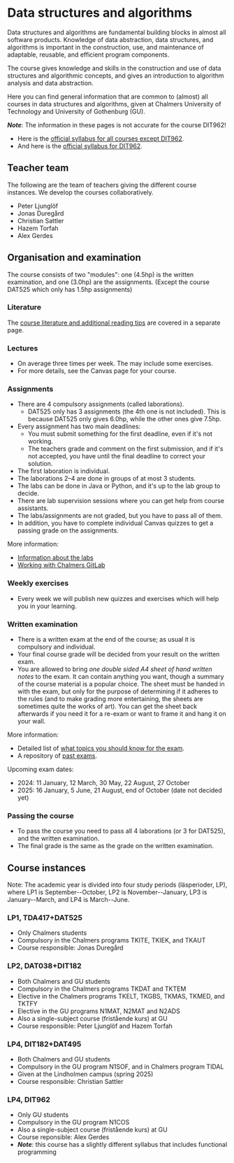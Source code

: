 # Data structures and algorithms

Data structures and algorithms are fundamental building blocks in almost all software products. Knowledge of data abstraction, data structures, and algorithms is important in the construction, use, and maintenance of adaptable, reusable, and efficient program components.

The course gives knowledge and skills in the construction and use of data structures and algorithmic concepts, and gives an introduction to algorithm analysis and data abstraction.

Here you can find general information that are common to (almost) all courses in data structures and algorithms, given at Chalmers University of Technology and University of Gothenburg (GU).

***Note***: The information in these pages is not accurate for the course DIT962!

- Here is the [official syllabus for all courses except DIT962](syllabus.md).
- And here is the [official syllabus for DIT962](https://kursplaner.gu.se/pdf/kurs/en/DIT962.pdf).

## Teacher team

The following are the team of teachers giving the different course instances. We develop the courses collaboratively.

- Peter Ljunglöf
- Jonas Duregård
- Christian Sattler
- Hazem Torfah
- Alex Gerdes

## Organisation and examination

The course consists of two "modules": one (4.5hp) is the written examination, and one (3.0hp) are the assignments. (Except the course DAT525 which only has 1.5hp assignments)

### Literature

The [course literature and additional reading tips](literature.md) are covered in a separate page.

### Lectures

- On average three times per week. The may include some exercises.
- For more details, see the Canvas page for your course.

### Assignments

- There are 4 compulsory assignments (called laborations).
  - DAT525 only has 3 assignments (the 4th one is not included). This is because DAT525 only gives 6.0hp, while the other ones give 7.5hp.
- Every assignment has two main deadlines:
  - You must submit something for the first deadline, even if it's not working.
  - The teachers grade and comment on the first submission, and if it's not accepted, you have until the final deadline to correct your solution.
- The first laboration is individual.
- The laborations 2–4 are done in groups of at most 3 students.
- The labs can be done in Java or Python, and it's up to the lab group to decide.
- There are lab supervision sessions where you can get help from course assistants.
- The labs/assignments are not graded, but you have to pass all of them.
- In addition, you have to complete individual Canvas quizzes to get a passing grade on the assignments.

More information:
- [Information about the labs](lab-info.md)
- [Working with Chalmers GitLab](chalmers-gitlab.md)

### Weekly exercises

- Every week we will publish new quizzes and exercises which will help you in your learning.

### Written examination

- There is a written exam at the end of the course; as usual it is compulsory and individual.
- Your final course grade will be decided from your result on the written exam. 
- You are allowed to bring *one double sided A4 sheet of hand written notes* to the exam. It can contain anything you want, though a summary of the course material is a popular choice. The sheet must be handed in with the exam, but only for the purpose of determining if it adheres to the rules (and to make grading more entertaining, the sheets are sometimes quite the works of art). You can get the sheet back afterwards if you need it for a re-exam or want to frame it and hang it on your wall.

More information:
- Detailed list of [what topics you should know for the exam](exam-topics.md).
- A repository of [past exams](https://github.com/ChalmersGU-data-structure-courses/past-exams).

Upcoming exam dates:
- 2024: 11 January, 12 March, 30 May, 22 August, 27 October
- 2025: 16 January, 5 June, 21 August, end of October (date not decided yet)

### Passing the course

- To pass the course you need to pass all 4 laborations (or 3 for DAT525), and the written examination.
- The final grade is the same as the grade on the written examination.

## Course instances

Note: The academic year is divided into four study periods (läsperioder, LP), where LP1 is September--October, LP2 is November--January, LP3 is January--March, and LP4 is March--June.

### LP1, TDA417+DAT525
- Only Chalmers students
- Compulsory in the Chalmers programs TKITE, TKIEK, and TKAUT
- Course responsible: Jonas Duregård

### LP2, DAT038+DIT182
- Both Chalmers and GU students
- Compulsory in the Chalmers programs TKDAT and TKTEM
- Elective in the Chalmers programs TKELT, TKGBS, TKMAS, TKMED, and TKTFY
- Elective in the GU programs N1MAT, N2MAT and N2ADS
- Also a single-subject course (fristående kurs) at GU
- Course responsible: Peter Ljunglöf and Hazem Torfah

### LP4, DIT182+DAT495
- Both Chalmers and GU students
- Compulsory in the GU program N1SOF, and in Chalmers program TIDAL
- Given at the Lindholmen campus (spring 2025)
- Course responsible: Christian Sattler

### LP4, DIT962
- Only GU students
- Compulsory in the GU program N1COS
- Also a single-subject course (fristående kurs) at GU
- Course reponsible: Alex Gerdes
- ***Note***: this course has a slightly different syllabus that includes functional programming

